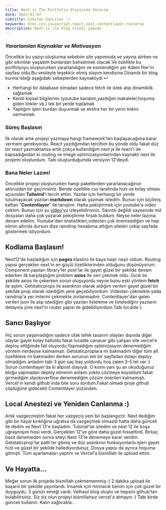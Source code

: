 ```yaml
---
title: Next js İle Portfolio Oluşturma Sürecim
date: 2023-01-07
subtitle: Çekilen Sancılar :)
keywords: html,css,javascript,react,next,contentlayer,raindrop
description: Next js ile blog sitesi yapımı
---
```


### _Yararlanılan Kaynaklar ve Motivasyon_

Öncelikle bu yazıyı oluşturma sebebim site yapımında ve yayına alırken ne gibi sıkıntılar yaşadım bunlardan bahsetmek olacak.Ve özellikle bu portfolyoyu oluştururken yararlandığım ve esinlendiğim yer Adem İlter'in sayfası oldu.Bu vesileyle teşekkür etmiş olayım kendisine.Dinamik bir blog kurma isteği aşağıdaki sebeplerden kaynaklıydı ↵
- Herhangi bir database  olmadan sadece fetch ile istek atıp dinamiklik sağlamak
- Kendi kişisel bilgilerimi (youtube kanalım,yazdığım makaleler,hoşuma giden linkler vb.) tek bir yerde toplamak
- Yaptığım işleri burdan duyurmak ve ekstra her bir yerin linkini vermemek.

### Süreç Başlasın

İlk olarak artık projeyi yazmaya hangi framework'ten başlayacağıma karar vermem gerekiyordu. React yazdığımdan tercihim bu yönde oldu fakat düz bir react yazmaktansa artık çokça kullandığım next js ile react'i de kapsadığından ki routing ve image optimizasyonlarından kaynaklı next ile projemi oluşturdum. Tabi oluşturduğumda versiyon 12'deydi.

### Bana Neler Lazım!

Öncelikle projeyi oluştururken hangi paketlerden yararlanacağınızı aklınızdan bir geçirirsiniz. Bende özellikle css tarafında hızlı ve kolay olması açısından **Tailwind**'i tercih ettim. Yazılar için herhangi bir yerde tutulmayacak yazıları **markdown** olarak yazmak istedim. Bunun için biçilmiş kaftan "**Contentlayer**" ile tanıştım. Hatta pekiştirmek için youtube'a video çektim. Bunun için şu [video](https://youtu.be/vk9DNiye-ec)'yu izleyebilirisiniz. Sıkıntılı değildi sayesinde md dosyaları daha çok yazarak pekiştirme fırsatı buldum. Neyse neler lazıma devam edelim.
Youtube'dan istatistikleri,videoları çok önemsediğim ve hep elimin altında dursun diye raindrop hesabıma attığım siteleri çekip sayfada göstermek istiyordum. 

## Kodlama Başlasın!

Next12'de başladığım için **pages** klasörü ile baya haşir neşir oldum. Routing yapısı gerçekten next'in en güçlü özelliklerinden olduğunu düşünüyorum. Component yapıları library'ler post'lar ile gayet güzel bir şekilde devam ederken ilk karşılaştığım problem **axios** ile veri çekmek oldu. Gıcık bir şekilde axios ile çekerken sorun oluşuyordu neyse bunu eski yöntem **fetch** ile aştım. Getstaticprops ile asenkron olarak aldığım verileri gayet güzel bir şekilde prop olarak istediğim yere geçebiliyordum. Videoları çekmekte yada raindrop'a yer imlerini çekmekte zorlanmadım. Contentlayer'dan gelen verileri json ile alıp istediğim gibi yazıları listeleme ve listelediğim yazıların detayına yine next'in router yapısı ile gidebiliyordum.Tabi localde ):

## Sancı Başlıyor

Hiç sorun yaşamadığım sadece ufak tefek tasarım olayları dışında diğer olaylar gayet kolay halloldu fakat localde canavar gibi çalışan site vercel'e deploy ettiğimde fail oluyordu.Yapmadığım optimizasyon denemediğim yöntem nerdeyse kalmamıştı. Getstaticproplara mı bakmadım diğer tüm alt özelliklere mi bakmadım derken sorunun tek bir sayfadan dolayı deploy olmadığını anladım tabi 3 gün saç baş yoldurdu hoş zaten 3-5 tel var :) Sorun contentlayer'da ki allpost olayıydı. O kısmı yani şu an okuduğunuz bloğu yapmadan deploy etmenin anlamı yoktu çözmeye koyuldum fakat girmediğim stackoverflow denemediğim çözüm önerileri kalmamıştı. Vercel'ın kendi github'ında bile soru sordum.Fakat olmadı proje github çöplüğüne gidecekti Contentlayer yüzünden.

## Local Anestezi ve Yeniden Canlanma :)

Artık vazgeçmiştim fakat her vazgeçiş yeni bir başlangıçtır. Next dediğim gibi bir hayal kırıklığına uğratsa da vazgeçmek olmazdı hatta daha günceli ile dedim ve Next 13'e başladım. Tutorial'lar izledim ve next 12 ile boşa uğraşmışım hissi verdi. Gerçekten 12'ye göre daha güzel hissettirdi. Birkaç basit denemeden sonra siteyi Next 13'te denemeye karar verdim. Getstaticprop'lar path'ler gitmiş ve düz asenkron fonksiyonlarla işleri gayet hızlı ve güzel bir şekilde hallediyordunuz. Dosya yapısı da ayrıca hoşuma gitmişti. Tüm ayarlamaları yaptım ve Vercel'a bismillah ile upload ettim.

## Ve Hayatta...

Meğer sorun ilk projede bismillah çekmememmiş :) 2 dakika upload ile başarılı bir şekilde yayınlandı. İnsanlık için minnacık benim için çok güzel bir duyguydu. 3 günün emeği vardı. Velhasıl blog oluştu ve hepsini github'tan bulabilirsiniz. Siz siz olun projeyi bismillahsız vercel'a atmayın :) Tabi birde günceli kullanın. Kalın sağlıcakla.. 